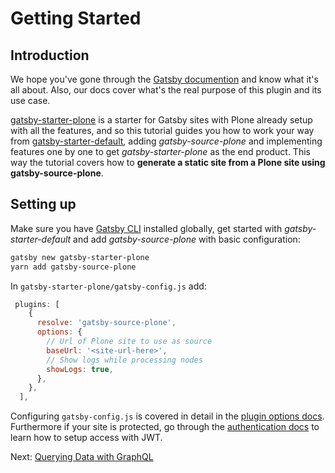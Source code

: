 # Getting Started

## Introduction

We hope you've gone through the [Gatsby documention](https://www.gatsbyjs.org/docs/) and know what it's all about. Also, our docs cover what's the real purpose of this plugin and its use case.

[gatsby-starter-plone](https://github.com/collective/gatsby-starter-plone) is a starter for Gatsby sites with Plone already setup with all the features, and so this tutorial guides you how to work your way from [gatsby-starter-default](https://github.com/gatsbyjs/gatsby-starter-default/), adding _gatsby-source-plone_ and implementing features one by one to get _gatsby-starter-plone_ as the end product.
This way the tutorial covers how to **generate a static site from a Plone site using gatsby-source-plone**.

## Setting up

Make sure you have [Gatsby CLI](https://www.gatsbyjs.org/packages/gatsby-cli/) installed globally, get started with _gatsby-starter-default_ and add _gatsby-source-plone_ with basic configuration:

```sh
gatsby new gatsby-starter-plone
yarn add gatsby-source-plone
```

In `gatsby-starter-plone/gatsby-config.js` add:

```js
 plugins: [
    {
      resolve: 'gatsby-source-plone',
      options: {
        // Url of Plone site to use as source
        baseUrl: '<site-url-here>',
        // Show logs while processing nodes
        showLogs: true,
      },
    },
  ],
```

Configuring `gatsby-config.js` is covered in detail in the [plugin options docs](https://collective.github.io/gatsby-source-plone/reference/plugin_options/). Furthermore if your site is protected, go through the [authentication docs](https://collective.github.io/gatsby-source-plone/reference/authentication/) to learn how to setup access with JWT.

Next: [Querying Data with GraphQL](2_querying_and_auth)
